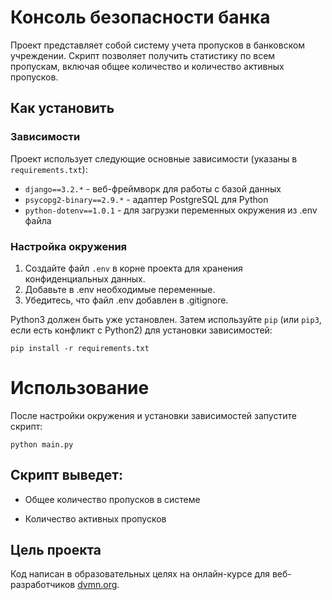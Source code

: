 # Консоль безопасности банка
Проект представляет собой систему учета пропусков в банковском учреждении.
Скрипт позволяет получить статистику по всем пропускам,
включая общее количество и количество активных пропусков.
## Как установить
### Зависимости
Проект использует следующие основные зависимости (указаны в `requirements.txt`):
- `django==3.2.*` - веб-фреймворк для работы с базой данных
- `psycopg2-binary==2.9.*` - адаптер PostgreSQL для Python
- `python-dotenv==1.0.1` - для загрузки переменных окружения из .env файла
### Настройка окружения
1. Создайте файл `.env` в корне проекта для хранения конфиденциальных данных.
2. Добавьте в .env необходимые переменные.
3. Убедитесь, что файл .env добавлен в .gitignore.

Python3 должен быть уже установлен. Затем используйте `pip` (или `pip3`, если есть конфликт с Python2) для установки зависимостей:

`pip install -r requirements.txt`
# Использование
После настройки окружения и установки зависимостей запустите скрипт:

`python main.py`
## Скрипт выведет:

- Общее количество пропусков в системе

- Количество активных пропусков

## Цель проекта
Код написан в образовательных целях на онлайн-курсе для веб-разработчиков [dvmn.org](https://dvmn.org).
